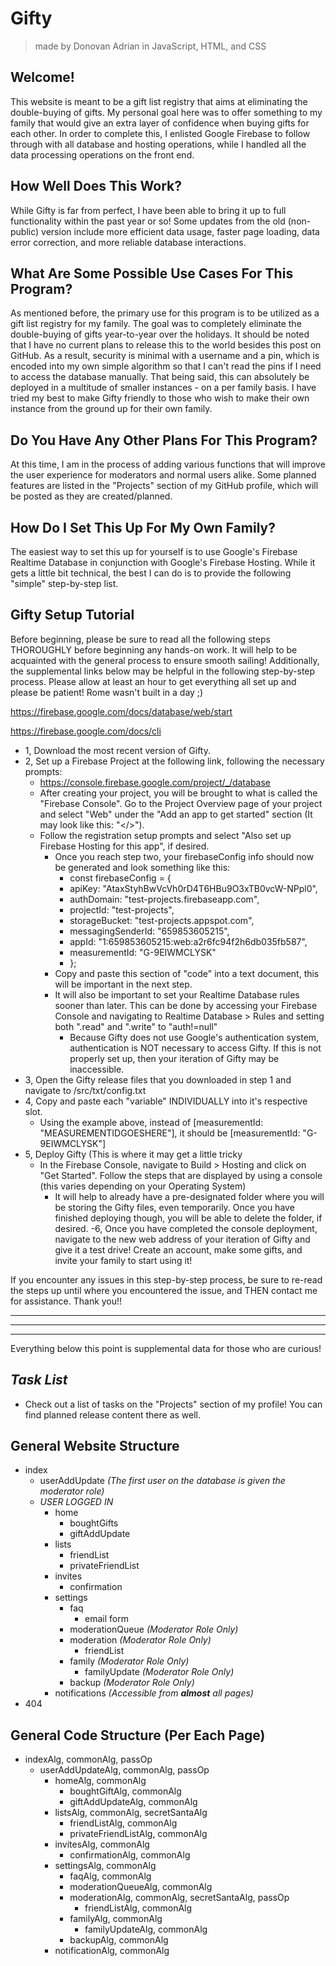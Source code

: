 # Gifty
> made by Donovan Adrian in JavaScript, HTML, and CSS


## Welcome!
This website is meant to be a gift list registry that
aims at eliminating the double-buying of gifts. My personal
goal here was to offer something to my family that would
give an extra layer of confidence when buying gifts for each
other. In order to complete this, I enlisted Google Firebase
to follow through with all database and hosting operations, 
while I handled all the data processing operations on the 
front end.


## How Well Does This Work?
While Gifty is far from perfect, I have been able to bring
it up to full functionality within the past year or so!
Some updates from the old (non-public) version 
include more efficient data usage, faster page loading, 
data error correction, and more reliable database interactions.


## What Are Some Possible Use Cases For This Program?
As mentioned before, the primary use for this program is to
be utilized as a gift list registry for my family. The goal
was to completely eliminate the double-buying of gifts
year-to-year over the holidays. It should be noted that I
have no current plans to release this to the world besides
this post on GitHub. As a result, security is minimal with a
username and a pin, which is encoded into my own simple
algorithm so that I can't read the pins if I need to access
the database manually. That being said, this can absolutely 
be deployed in a multitude of smaller instances - on a per 
family basis. I have tried my best to make Gifty friendly 
to those who wish to make their own instance from the ground 
up for their own family.


## Do You Have Any Other Plans For This Program?
At this time, I am in the process of adding various functions
that will improve the user experience for moderators and normal
users alike. Some planned features are listed in the
"Projects" section of my GitHub profile, which will be posted
as they are created/planned.


## How Do I Set This Up For My Own Family?
The easiest way to set this up for yourself is to use 
Google's Firebase Realtime Database in conjunction with 
Google's Firebase Hosting. While it gets a little bit 
technical, the best I can do is to provide the following 
"simple" step-by-step list.


## Gifty Setup Tutorial
Before beginning, please be sure to read all the following steps
THOROUGHLY before beginning any hands-on work. It will help to be
acquainted with the general process to ensure smooth sailing! 
Additionally, the supplemental links below may be helpful in the following
step-by-step process. Please allow at least an hour to get everything
all set up and please be patient! Rome wasn't built in a day ;)

https://firebase.google.com/docs/database/web/start

https://firebase.google.com/docs/cli

  - 1, Download the most recent version of Gifty.
  - 2, Set up a Firebase Project at the following link, 
    following the necessary prompts: 
    - https://console.firebase.google.com/project/_/database
    - After creating your project, you will be brought to what
      is called the "Firebase Console". Go to the Project 
      Overview page of your project and select "Web" under the
      "Add an app to get started" section (It may look like this:
      "</>").
    - Follow the registration setup prompts and select "Also 
      set up Firebase Hosting for this app", if desired.
        - Once you reach step two, your firebaseConfig info
    should now be generated and look something like this:
          - const firebaseConfig = {
          - apiKey: "AtaxStyhBwVcVh0rD4T6HBu9O3xTB0vcW-NPpl0",
          - authDomain: "test-projects.firebaseapp.com",
          - projectId: "test-projects",
          - storageBucket: "test-projects.appspot.com",
          - messagingSenderId: "659853605215",
          - appId: "1:659853605215:web:a2r6fc94f2h6db035fb587",
          - measurementId: "G-9EIWMCLYSK"
          - };
      - Copy and paste this section of "code" into a text
    document, this will be important in the next step.
      - It will also be important to set your Realtime Database
    rules sooner than later. This can be done by accessing your 
    Firebase Console and navigating to Realtime Database > Rules
    and setting both ".read" and ".write" to "auth!=null"
        - Because Gifty does not use Google's authentication system,
        authentication is NOT necessary to access Gifty. If this is
        not properly set up, then your iteration of Gifty may be 
        inaccessible.
  - 3, Open the Gifty release files that you downloaded in
  step 1 and navigate to /src/txt/config.txt
  - 4, Copy and paste each "variable" INDIVIDUALLY into it's
  respective slot.
    - Using the example above, instead of 
      [measurementId: "MEASUREMENTIDGOESHERE"], 
      it should be [measurementId: "G-9EIWMCLYSK"]
  - 5, Deploy Gifty (This is where it may get a little tricky
    - In the Firebase Console, navigate to Build > Hosting and
    click on "Get Started". Follow the steps that are displayed
    by using a console (this varies depending on your Operating 
    System)
      - It will help to already have a pre-designated folder where
      you will be storing the Gifty files, even temporarily. Once
      you have finished deploying though, you will be able to delete
      the folder, if desired.
  -6, Once you have completed the console deployment, navigate
  to the new web address of your iteration of Gifty and give it
  a test drive! Create an account, make some gifts, and invite
  your family to start using it!
  
If you encounter any issues in this step-by-step process, be sure to 
re-read the steps up until where you encountered the issue, and THEN
contact me for assistance. Thank you!!


---------------------------------------------------

---------------------------------------------------

---------------------------------------------------

Everything below this point is supplemental data for those who are curious!


## ***Task List***
- Check out a list of tasks on the "Projects" section of my 
  profile! You can find planned release content there
  as well.

## General Website Structure
- index
  - userAddUpdate *\(The first user on the database is given the moderator role)*
  - *USER LOGGED IN*
    - home
      - boughtGifts
      - giftAddUpdate
    - lists
      - friendList
      - privateFriendList
    - invites
      - confirmation
    - settings
      - faq
        - email form
      - moderationQueue *\(Moderator Role Only)*
      - moderation *\(Moderator Role Only)*
        - friendList
      - family *\(Moderator Role Only)*
        - familyUpdate *\(Moderator Role Only)*
      - backup *\(Moderator Role Only)*
    - notifications *\(Accessible from **almost** all pages)*
- 404
  
## General Code Structure (Per Each Page)

- indexAlg, commonAlg, passOp
  - userAddUpdateAlg, commonAlg, passOp
    - homeAlg, commonAlg
      - boughtGiftAlg, commonAlg
      - giftAddUpdateAlg, commonAlg
    - listsAlg, commonAlg, secretSantaAlg
      - friendListAlg, commonAlg
      - privateFriendListAlg, commonAlg
    - invitesAlg, commonAlg
      - confirmationAlg, commonAlg
    - settingsAlg, commonAlg
      - faqAlg, commonAlg
      - moderationQueueAlg, commonAlg
      - moderationAlg, commonAlg, secretSantaAlg, passOp
        - friendListAlg, commonAlg
      - familyAlg, commonAlg
          - familyUpdateAlg, commonAlg
      - backupAlg, commonAlg
    - notificationAlg, commonAlg
